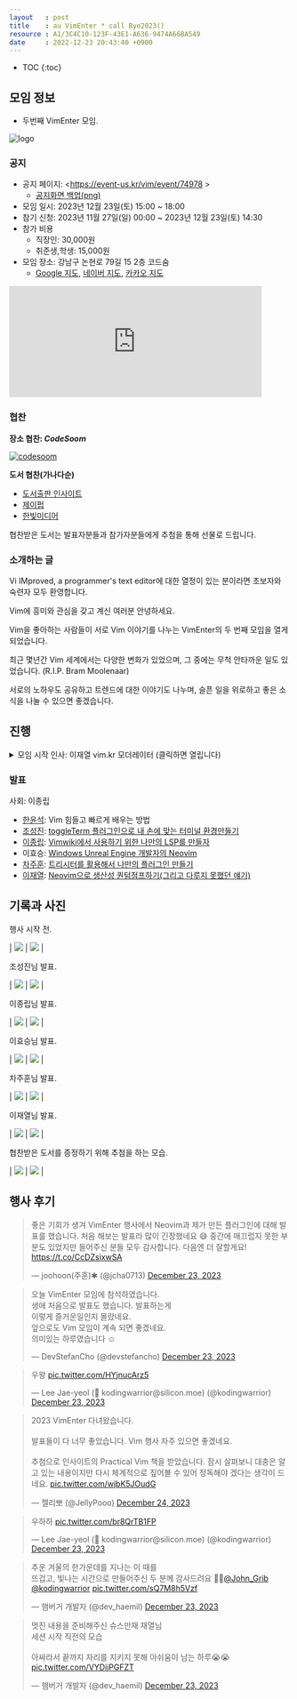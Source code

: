 ```yaml
---
layout   : post
title    : au VimEnter * call Bye2023()
resource : A1/3C4C10-123F-43E1-A636-9474A66BA549
date     : 2022-12-23 20:43:40 +0900
---
```

* TOC
{:toc}

## 모임 정보

- 두번째 VimEnter 모임.

![logo]( /resource/A1/3C4C10-123F-43E1-A636-9474A66BA549/auvimenter2023.jpg )

### 공지

- 공지 페이지: <https://event-us.kr/vim/event/74978 >
    - [공지화면 백업(png)]( ./resource/A1/3C4C10-123F-43E1-A636-9474A66BA549/auvimenter2023-eventus.png )
- 모임 일시: 2023년 12월 23일(토) 15:00 ~ 18:00
- 참기 신청: 2023년 11월 27일(일) 00:00 ~ 2023년 12월 23일(토) 14:30
- 참가 비용
    - 직장인: 30,000원
    - 취준생,학생: 15,000원
- 모임 장소: 강남구 논현로 79길 15 2층 코드숨
    - [Google 지도](https://goo.gl/maps/2fjtgVkgL8oE2Hy29 ), [네이버 지도](https://naver.me/GmV1RgNP ), [카카오 지도](http://kko.to/t_LyPvDnn9 )

<iframe src="https://www.google.com/maps/embed?pb=!1m18!1m12!1m3!1d3165.4426216585402!2d127.03477311618877!3d37.49747747981099!2m3!1f0!2f0!3f0!3m2!1i1024!2i768!4f13.1!3m3!1m2!1s0x357ca155a3cf765d%3A0xab82d523db7369d!2z7ISc7Jq47Yq567OE7IucIOqwleuCqOq1rCDrhbztmITroZw3Oeq4uCAxNSAy7Li1!5e0!3m2!1sko!2skr!4v1673082655943!5m2!1sko!2skr" width="90%" height="200px" style="border:0;" allowfullscreen="" loading="lazy" referrerpolicy="no-referrer-when-downgrade"></iframe>


### 협찬

**장소 협찬: _CodeSoom_**

[![codesoom]( /resource/94/DF5E75-D0EF-43A9-ABCA-E169D4A67BFB/codesoom-logo-pc.png )]( https://www.codesoom.com/ )

**도서 협찬(가나다순)**

- [도서출판 인사이트](https://ebook.insightbook.co.kr/ )
- [제이펍](https://jpub.tistory.com/ )
- [한빛미디어](https://www.hanbit.co.kr/media/ )

협찬받은 도서는 발표자분들과 참가자분들에게 추첨을 통해 선물로 드립니다.


### 소개하는 글

Vi IMproved, a programmer's text editor에 대한 열정이 있는 분이라면 초보자와 숙련자 모두 환영합니다.

Vim에 흥미와 관심을 갖고 계신 여러분 안녕하세요.

Vim을 좋아하는 사람들이 서로 Vim 이야기를 나누는 VimEnter의 두 번째 모임을 열게 되었습니다.

최근 몇년간 Vim 세계에서는 다양한 변화가 있었으며, 그 중에는 무척 안타까운 일도 있었습니다. (R.I.P. Bram Moolenaar)

서로의 노하우도 공유하고 트렌드에 대한 이야기도 나누며, 슬픈 일을 위로하고 좋은 소식을 나눌 수 있으면 좋겠습니다.

## 진행

<details><summary>모임 시작 인사: 이재열 vim.kr 모더레이터 (클릭하면 열립니다)</summary>
<div markdown="1">

>
안녕하세요. 저는 한국어권의 Vim 사용자들을 위한 커뮤니티, vim.kr의 모더레이터 이재열입니다. kodingwarrior 혹은 kokoko.kojima 라는 닉네임을 사용하고 있습니다.
>
vim.kr 디스코드를 2023년 1월에 개설 시작했는데, 12월 23일인 지금은 335명 정도 되는 것 같아요. 나름 의도한 규모이긴 했지만, 저도 진짜 이 정도 규모로 사람들이 모이게 될 줄은 상상도 못했어요. 그만큼 Vim에 대한 애정을 가지신 분들이 곳곳에 숨어있었다는 것의 방증이겠죠.
>
vim.kr 라는 이름이 공식적으로 인정해도 되는 이름인지는 모르겠지만, 일본에 vim.jp 커뮤니티도 있는 이상 한번 제대로 주목을 끌어보고 싶었습니다.
vim.jp 커뮤니티는 내가 카운팅해본 바로는 3천명 정도 규모 였던 것으로 기억합니다.
인구도 3배 정도 차이나는데, 개발자는 우리나라가 더 많지 않은가? 라고 개인적으로 추측은 해보았는데요.
그렇다면 우리나라도 그에 못지 않게 Vim 쓰는 개발자를 어셈블하고 좀 더 많이 Vim에 대한 사랑과 좋은 말씀을 전파하면 완전 따라잡지는 않더라도 위협할 수준으로 성장할 수 있지 않을까? 라는 생각에 판을 벌리게 되었습니다.
>
제가 Vim(엄밀하게는 네오빔이죠) 을 본격적으로 사용하게 된 지는 이제 1년하고도 2개월이 되어갑니다.
2019년 쯤이었을까요?
Vim에 본격적으로 맛들이기 전에는 약간 Vim 쓰는 사람들이 멋져보이기도 했어요.
Vundle이라는걸 세팅해보긴 했지만, 본격적으로 사용하는 방법을 모르기도 했었고 VSCode 만큼은 생산성이 나오지 않았어서 포기했었습니다.
그러면서도 Vim으로 생산성을 쭉쭉 뽑아내는 사람들을 보면서도 부러웠고, 시간이 좀 지나고 나서는 Vim이 생산성에 부스트를 달아준다는 얘기들이 들리기 시작했었는데, 편협한 경험으로는 공감하기가 어려웠습니다.
그렇게 Vim과는 한동안 담을 쌓아오다가, 2022년 10월, Vim을 쓰는게 불가피한 상황이 되었는데요. 주변의 지인들이 Vim 온보딩에 도움되는 정보를 주기도 했었고, 지금은 주변 사람들에게 Vim에 대한 사랑을 전파하고 Vim에 입문하는 사람들에게는 온보딩을 도와주는 위치까지 도달하게 되었습니다.
>
이런 경험을 하면서 느낀 점이 있었는데, Vim이라는 세계를 빠르고 제대로 입문하려면 주변 사람들의 도움이 있으면 좋다는 것입니다.
대부분의 컴퓨터공학과 학생들은 리눅스 서버에 접속해서 과제를 제출하기 위해서라도 Vim 에디터를 강제로 배우게 되는 일이 잦은데요.
:wq, input 모드 진입하기, repetition (yank/delete), 텍스트 치환 정도를 익히는게 고작인 경우가 많습니다.
저 또한 그런 경험이 있거든요. 그러다보니 Vim을 왜 굳이 쓰는거지? 하고 의문을 품는 사람도 적지 않게 있구요. VSCode에도 Vim 키 바인딩이 있는건 그냥 이스터에그겠구나 생각할 수도 있을 겁니다.
>
하지만, 매크로를 적절하게 사용하는 예시라던가, ciw/ci[/ci(/ci{/ci" 같은 textobject를 사용한 키맵을 소개하기만 해도 다들 신세계를 접한것마냥 열광합니다. 어디 그뿐일까요? Visual 모드에서 선택한 영역들만 텍스트 치환을 하거나 visual 모드에서 선택한 영역들을 커맨드라인에 넘겨준다던가, % 기호를 적재적소에 사용한다던가 Vim 만으로도 할 수 있는 것들이 너무 많은데, 거기다가 IDE 뺨치는 수준의 플러그인이 있다는걸 소개해준다면? Vim을 사랑하지 않을 수가 없게 될 것이라 감히 생각해봅니다.
>
방금 언급했듯이, 이미 많은 사람들이 Vim에 입문을 많이 합니다. 하지만, 능숙하게 되거나 애정을 가지게 되는 경우는 잘 없죠.
학교마다 다르고 회사마다 다르겠지만 Vim에 익숙한 사람들은 독학하는게 아닌 이상에야 Vim에 익숙한 다른 선배들의 영향을 받아서 성장합니다.
주변에 있는 선배들이 dotfiles 리포지토리를 어떻게 구성하는지 어깨 너머로 보고 배우고, 내가 뭘 모르고 내가 어떻게 환경을 구성하면 좋은지 청사진이 그려진 상태에서 계속해서 나사를 조이기 때문에 독학하는 것보다는 상대적으로 빠르게 적응될 수 밖에 없습니다.
>
Vim 밋업 그리고 vim.kr 커뮤니티가 가지는 역할도 이런 것이라 생각하고 있습니다.
Vim으로 생산성 파이프라인을 구성하는 모든 사람들이 서로를 보고 배우면서 성장할 수 있는 공간,
그리고 누구나 접근할 수 있는 공간을 지향합니다.
올해를 기점으로 전국방방곡곡에 있는 Vim을 사용하는 개발자들이 적극적으로 그리고 빈번하게 정보를 교류할 수 있는 특이점이 되었으면 합니다.
>
이제 세션 시작하겠습니다.

</div></details>

### 발표

사회: 이종립

- [한윤석](https://github.com/hannut91 ): Vim 힘들고 빠르게 배우는 방법
- [조성진](https://github.com/devstefancho ): [toggleTerm 플러그인으로 내 손에 맞는 터미널 환경만들기](https://stefancho.netlify.app/slides/vim-enter/ )
- [이종립](https://github.com/johngrib/ ): [Vimwiki에서 사용하기 위한 나만의 LSP를 만들자](https://johngrib.github.io/wiki/article/vimwiki-lsp/ )
- 이효승: [Windows Unreal Engine 개발자의 Neovim]( /resource/A1/3C4C10-123F-43E1-A636-9474A66BA549/WindowsUnrealEngineNeovim.pdf )
- [차주훈](https://github.com/jcha0713 ): [트리시터를 활용해서 나만의 플러그인 만들기](https://github.com/jcha0713/vimconf/blob/main/vimconf.md )
- [이재열](https://github.com/malkoG ): [Neovim으로 생산성 퀀텀점프하기(그리고 다루지 못했던 얘기)](https://slides.kodingwarrior.dev/boosting-productivity-part-2.html )

## 기록과 사진

행사 시작 전.

| ![]( /resource/A1/3C4C10-123F-43E1-A636-9474A66BA549/00.jpeg )  |  ![]( /resource/A1/3C4C10-123F-43E1-A636-9474A66BA549/00-1.jpg )     |


조성진님 발표.

| ![]( /resource/A1/3C4C10-123F-43E1-A636-9474A66BA549/02-cho.jpeg ) | ![]( /resource/A1/3C4C10-123F-43E1-A636-9474A66BA549/02-cho-1.jpeg ) |

이종립님 발표.

| ![]( /resource/A1/3C4C10-123F-43E1-A636-9474A66BA549/03-johngrib.jpeg ) | ![]( /resource/A1/3C4C10-123F-43E1-A636-9474A66BA549/03-johngrib-1.jpeg ) |

이효승님 발표.

| ![]( /resource/A1/3C4C10-123F-43E1-A636-9474A66BA549/04-lee.jpeg ) | ![]( /resource/A1/3C4C10-123F-43E1-A636-9474A66BA549/04-lee-1.jpeg ) |

차주훈님 발표.

| ![]( /resource/A1/3C4C10-123F-43E1-A636-9474A66BA549/05-cha.jpeg ) | ![]( /resource/A1/3C4C10-123F-43E1-A636-9474A66BA549/05-cha-1.jpeg ) |

이재열님 발표.

| ![]( /resource/A1/3C4C10-123F-43E1-A636-9474A66BA549/06-kojima.jpeg ) | ![]( /resource/A1/3C4C10-123F-43E1-A636-9474A66BA549/06-kojima-1.jpeg ) |

협찬받은 도서를 증정하기 위해 추첨을 하는 모습.

| ![]( /resource/A1/3C4C10-123F-43E1-A636-9474A66BA549/07-book-random.jpeg ) | ![]( /resource/A1/3C4C10-123F-43E1-A636-9474A66BA549/07-book-random-1.jpeg ) |

## 행사 후기

<blockquote class="twitter-tweet"><p lang="ko" dir="ltr">좋은 기회가 생겨 VimEnter 행사에서 Neovim과 제가 만든 플러그인에 대해 발표를 했습니다. 처음 해보는 발표라 많이 긴장했네요 😅 중간에 매끄럽지 못한 부분도 있었지만 들어주신 분들 모두 감사합니다. 다음엔 더 잘할게요! <a href="https://t.co/CcDZsixwSA">https://t.co/CcDZsixwSA</a></p>&mdash; joohoon(주훈)✱ (@jcha0713) <a href="https://twitter.com/jcha0713/status/1738553816457638266?ref_src=twsrc%5Etfw">December 23, 2023</a></blockquote> <script async src="https://platform.twitter.com/widgets.js" charset="utf-8"></script>

<blockquote class="twitter-tweet"><p lang="ko" dir="ltr">오늘 VimEnter 모임에 참석하였습니다.<br>생애 처음으로 발표도 했습니다. 발표하는게<br>이렇게 즐거운일인지 몰랐네요.<br>앞으로도 Vim 모임이 계속 되면 좋겠네요.<br>의미있는 하루였습니다 ☺️</p>&mdash; DevStefanCho (@devstefancho) <a href="https://twitter.com/devstefancho/status/1738554744866836873?ref_src=twsrc%5Etfw">December 23, 2023</a></blockquote> <script async src="https://platform.twitter.com/widgets.js" charset="utf-8"></script>

<blockquote class="twitter-tweet"><p lang="ko" dir="ltr">우왕 <a href="https://t.co/HYjnucArz5">pic.twitter.com/HYjnucArz5</a></p>&mdash; Lee Jae-yeol (🐘 kodingwarrior@silicon.moe) (@kodingwarrior) <a href="https://twitter.com/kodingwarrior/status/1738465294249791930?ref_src=twsrc%5Etfw">December 23, 2023</a></blockquote> <script async src="https://platform.twitter.com/widgets.js" charset="utf-8"></script>

<blockquote class="twitter-tweet"><p lang="ko" dir="ltr">2023 VimEnter 다녀왔습니다.<br><br>발표들이 다 너무 좋았습니다. Vim 행사 자주 있으면 좋겠네요.<br><br>추첨으로 인사이트의 Practical Vim 책을 받았습니다. 잠시 살펴보니 대충은 알고 있는 내용이지만 다시 체계적으로 짚어볼 수 있어 정독해야 겠다는 생각이 드네요. <a href="https://t.co/wjbK5JOudG">pic.twitter.com/wjbK5JOudG</a></p>&mdash; 젤리뽀 (@JellyPooo) <a href="https://twitter.com/JellyPooo/status/1738759705974259765?ref_src=twsrc%5Etfw">December 24, 2023</a></blockquote> <script async src="https://platform.twitter.com/widgets.js" charset="utf-8"></script>

<blockquote class="twitter-tweet"><p lang="ko" dir="ltr">우하하 <a href="https://t.co/br8QrTB1FP">pic.twitter.com/br8QrTB1FP</a></p>&mdash; Lee Jae-yeol (🐘 kodingwarrior@silicon.moe) (@kodingwarrior) <a href="https://twitter.com/kodingwarrior/status/1738563362626367946?ref_src=twsrc%5Etfw">December 23, 2023</a></blockquote> <script async src="https://platform.twitter.com/widgets.js" charset="utf-8"></script>

<blockquote class="twitter-tweet"><p lang="ko" dir="ltr">추운 겨울의 한가운데를 지나는 이 때를<br>뜨겁고, 빛나는 시간으로 만들어주신 두 분께 감사드려요 🙏🏼<a href="https://twitter.com/John_Grib?ref_src=twsrc%5Etfw">@John_Grib</a> <a href="https://twitter.com/kodingwarrior?ref_src=twsrc%5Etfw">@kodingwarrior</a> <a href="https://t.co/sQ7M8h5Vzf">pic.twitter.com/sQ7M8h5Vzf</a></p>&mdash; 햄버거 개발자 (@dev_haemil) <a href="https://twitter.com/dev_haemil/status/1738586871884816678?ref_src=twsrc%5Etfw">December 23, 2023</a></blockquote> <script async src="https://platform.twitter.com/widgets.js" charset="utf-8"></script>

<blockquote class="twitter-tweet"><p lang="ko" dir="ltr">멋진 내용을 준비해주신 슈스만재 재열님<br>세션 시작 직전의 모습<br><br>아싸라서 끝까지 자리를 지키지 못해 아쉬움이 남는 하루😭😭 <a href="https://t.co/VYDijPGFZT">pic.twitter.com/VYDijPGFZT</a></p>&mdash; 햄버거 개발자 (@dev_haemil) <a href="https://twitter.com/dev_haemil/status/1738589364702298217?ref_src=twsrc%5Etfw">December 23, 2023</a></blockquote> <script async src="https://platform.twitter.com/widgets.js" charset="utf-8"></script>
